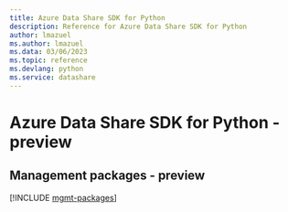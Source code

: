 ```yaml
---
title: Azure Data Share SDK for Python
description: Reference for Azure Data Share SDK for Python
author: lmazuel
ms.author: lmazuel
ms.data: 03/06/2023
ms.topic: reference
ms.devlang: python
ms.service: datashare
---
```

# Azure Data Share SDK for Python - preview

## Management packages - preview
[!INCLUDE [mgmt-packages](data-share-mgmt-index.md)]
